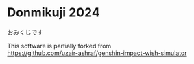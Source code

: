 # Donmikuji 2024
おみくじです

This software is partially forked from  
https://github.com/uzair-ashraf/genshin-impact-wish-simulator